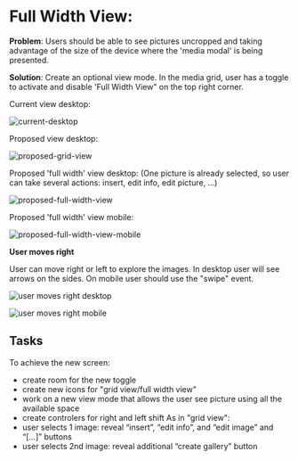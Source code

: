 # Full Width View:

**Problem**: Users should be able to see pictures uncropped and taking advantage of the size of the device where the 'media modal' is being presented.

**Solution**: Create an optional view mode. In the media grid, user has a toggle to activate and disable 'Full Width View" on the top right corner.

Current view desktop:

![current-desktop](https://dl.dropboxusercontent.com/u/26720862/wordpress/files2/OFJGOovBlC.png)

Proposed view desktop:

![proposed-grid-view](https://dl.dropboxusercontent.com/u/26720862/wordpress/files2/mg1.png)

Proposed 'full width' view desktop:
(One picture is already selected, so user can take several actions: insert, edit info, edit picture, ...)

![proposed-full-width-view](https://dl.dropboxusercontent.com/u/26720862/wordpress/files2/fw1.png)

Proposed 'full width' view mobile:

![proposed-full-width-view-mobile](https://dl.dropboxusercontent.com/u/26720862/wordpress/files2/fw2.png)

**User moves right**

User can move right or left to explore the images. In desktop user will see arrows on the sides. On mobile user should use the "swipe" event. 

![user moves right desktop](https://dl.dropboxusercontent.com/u/26720862/wordpress/files2/fw3.png)

![user moves right mobile](https://dl.dropboxusercontent.com/u/26720862/wordpress/files2/fw4.png)

## Tasks

To achieve the new screen:
- create room for the new toggle
- create new icons for "grid view/full width view"
- work on a new view mode that allows the user see picture using all the available space
- create controlers for right and left shift
As in "grid view":
- user selects 1 image: reveal “insert”, “edit info”, and “edit image” and “[…]” buttons
- user selects 2nd image: reveal additional “create gallery” button


